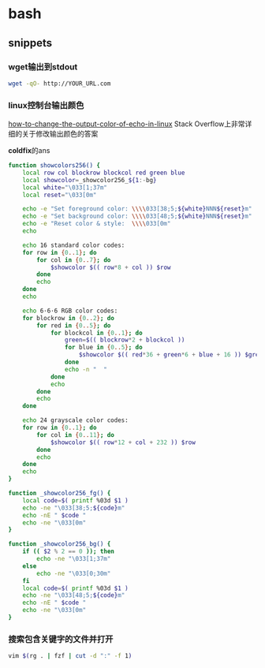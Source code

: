 # bash

## snippets

### wget输出到stdout

```bash
wget -qO- http://YOUR_URL.com
```

### linux控制台输出颜色

[how-to-change-the-output-color-of-echo-in-linux](https://stackoverflow.com/questions/5947742/how-to-change-the-output-color-of-echo-in-linux)
Stack Overflow上非常详细的关于修改输出颜色的答案

**coldfix**的ans

```bash
function showcolors256() {
    local row col blockrow blockcol red green blue
    local showcolor=_showcolor256_${1:-bg}
    local white="\033[1;37m"
    local reset="\033[0m"

    echo -e "Set foreground color: \\\\033[38;5;${white}NNN${reset}m"
    echo -e "Set background color: \\\\033[48;5;${white}NNN${reset}m"
    echo -e "Reset color & style:  \\\\033[0m"
    echo

    echo 16 standard color codes:
    for row in {0..1}; do
        for col in {0..7}; do
            $showcolor $(( row*8 + col )) $row
        done
        echo
    done
    echo

    echo 6·6·6 RGB color codes:
    for blockrow in {0..2}; do
        for red in {0..5}; do
            for blockcol in {0..1}; do
                green=$(( blockrow*2 + blockcol ))
                for blue in {0..5}; do
                    $showcolor $(( red*36 + green*6 + blue + 16 )) $green
                done
                echo -n "  "
            done
            echo
        done
        echo
    done

    echo 24 grayscale color codes:
    for row in {0..1}; do
        for col in {0..11}; do
            $showcolor $(( row*12 + col + 232 )) $row
        done
        echo
    done
    echo
}

function _showcolor256_fg() {
    local code=$( printf %03d $1 )
    echo -ne "\033[38;5;${code}m"
    echo -nE " $code "
    echo -ne "\033[0m"
}

function _showcolor256_bg() {
    if (( $2 % 2 == 0 )); then
        echo -ne "\033[1;37m"
    else
        echo -ne "\033[0;30m"
    fi
    local code=$( printf %03d $1 )
    echo -ne "\033[48;5;${code}m"
    echo -nE " $code "
    echo -ne "\033[0m"
}
```

### 搜索包含关键字的文件并打开

```bash
vim $(rg . | fzf | cut -d ":" -f 1)
```
